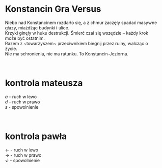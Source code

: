 # Konstancin Gra Versus
Niebo nad Konstancinem rozdarło się, a z chmur zaczęły spadać masywne głazy, miażdżąc budynki i ulice.<br>
Krzyki ginęły w huku destrukcji. Śmierć czai się wszędzie – każdy krok może być ostatnim.<br>
Razem z ~towarzyszem~ przeciwnikiem biegnij przez ruiny, walcząc o życie.<br>
Nie ma schronienia, nie ma ratunku. To Konstancin-Jeziorna.

<br>

# kontrola mateusza

<em>a</em> - ruch w lewo
<br>
<em>d</em> - ruch w prawo
<br>
<em>s</em> - spowolnienie

<br>

# kontrola pawła

<em>←</em> - ruch w lewo
<br>
<em>→</em> - ruch w prawo
<br>
<em>↓</em> - spowolnienie